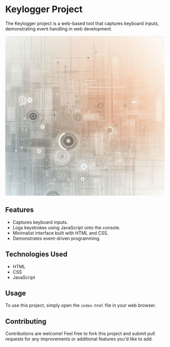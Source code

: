 # Keylogger Project

The Keylogger project is a web-based tool that captures keyboard inputs, demonstrating event handling in web development.

![Preview](Designer.png)

## Features

- Captures keyboard inputs.
- Logs keystrokes using JavaScript onto the console.
- Minimalist interface built with HTML and CSS.
- Demonstrates event-driven programming.

## Technologies Used

- HTML
- CSS
- JavaScript

## Usage

To use this project, simply open the `index.html` file in your web browser.

## Contributing

Contributions are welcome! Feel free to fork this project and submit pull requests for any improvements or additional features you'd like to add.

